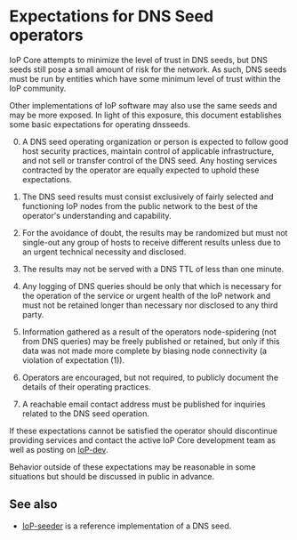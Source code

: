 Expectations for DNS Seed operators
====================================

IoP Core attempts to minimize the level of trust in DNS seeds,
but DNS seeds still pose a small amount of risk for the network.
As such, DNS seeds must be run by entities which have some minimum
level of trust within the IoP community.

Other implementations of IoP software may also use the same
seeds and may be more exposed. In light of this exposure, this
document establishes some basic expectations for operating dnsseeds.

0. A DNS seed operating organization or person is expected to follow good
host security practices, maintain control of applicable infrastructure,
and not sell or transfer control of the DNS seed. Any hosting services
contracted by the operator are equally expected to uphold these expectations.

1. The DNS seed results must consist exclusively of fairly selected and
functioning IoP nodes from the public network to the best of the
operator's understanding and capability.

2. For the avoidance of doubt, the results may be randomized but must not
single-out any group of hosts to receive different results unless due to an
urgent technical necessity and disclosed.

3. The results may not be served with a DNS TTL of less than one minute.

4. Any logging of DNS queries should be only that which is necessary
for the operation of the service or urgent health of the IoP
network and must not be retained longer than necessary nor disclosed
to any third party.

5. Information gathered as a result of the operators node-spidering
(not from DNS queries) may be freely published or retained, but only
if this data was not made more complete by biasing node connectivity
(a violation of expectation (1)).

6. Operators are encouraged, but not required, to publicly document the
details of their operating practices.

7. A reachable email contact address must be published for inquiries
related to the DNS seed operation.

If these expectations cannot be satisfied the operator should
discontinue providing services and contact the active IoP
Core development team as well as posting on
[IoP-dev](https://lists.linuxfoundation.org/mailman/listinfo/IoP-dev).

Behavior outside of these expectations may be reasonable in some
situations but should be discussed in public in advance.

See also
----------
- [IoP-seeder](https://github.com/sipa/IoP-seeder) is a reference implementation of a DNS seed.
